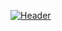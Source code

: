 [![Header](https://github.com/nicoleCodeGirl/nicoleCodeGirl/assets/106888012/a7f8e953-7881-4f9b-9461-db31d3177e92 "Header")](https://docs.google.com/document/d/1I3ocJhs7XfjQ5yQ59Eert1Etk-zfELsoQPLbJI7ZpPs/edit?usp=sharing
)

